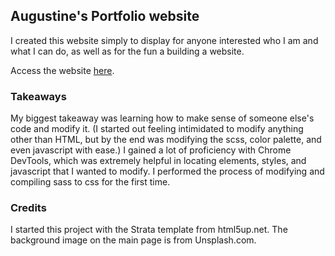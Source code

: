 ## Augustine's Portfolio website

I created this website simply to display for anyone interested who I am and what I can do, as well as for the fun a building a website.

Access the website [here](https://acalvino4.github.io).

### Takeaways
My biggest takeaway was learning how to make sense of someone else's code and modify it. (I started out feeling intimidated to modify anything other than HTML, but by the end was modifying the scss, color palette, and even javascript with ease.) I gained a lot of proficiency with Chrome DevTools, which was extremely helpful in locating elements, styles, and javascript that I wanted to modify.  I performed the process of modifying and compiling sass to css for the first time.

### Credits

I started this project with the Strata template from html5up.net.  The background image on the main page is from Unsplash.com.
